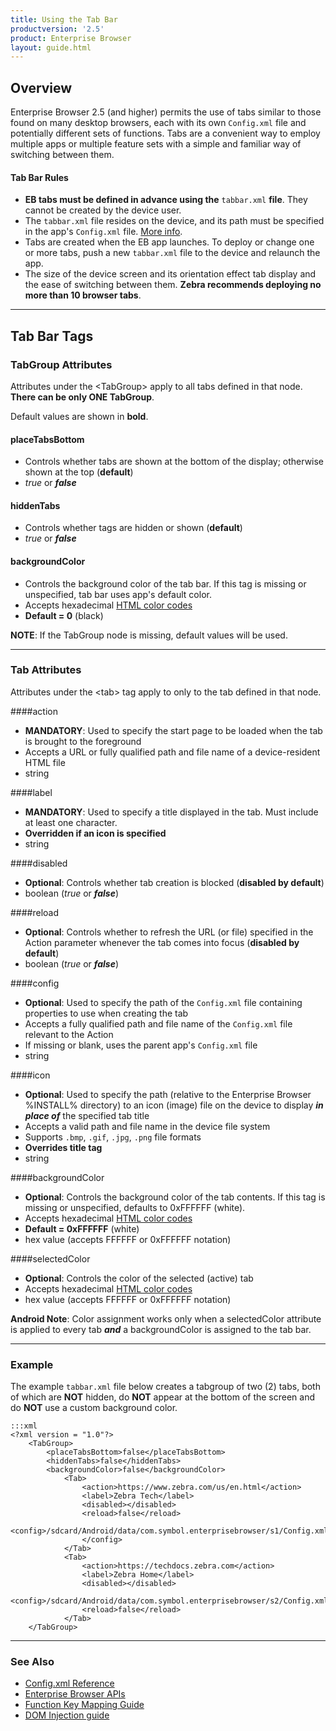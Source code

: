 ```yaml
---
title: Using the Tab Bar
productversion: '2.5'
product: Enterprise Browser
layout: guide.html
---
```

## Overview
Enterprise Browser 2.5 (and higher) permits the use of tabs similar to those found on many desktop browsers, each with its own `Config.xml` file and potentially different sets of functions. Tabs are a convenient way to employ multiple apps or multiple feature sets with a simple and familiar way of switching between them. 

#### Tab Bar Rules

* **EB tabs must be defined in advance using the** `tabbar.xml` **file**. They cannot be created by the device user. 
* The `tabbar.xml` file resides on the device, and its path must be specified in the app's `Config.xml` file. [More info](../configreference/#tabbarxmlpath).
* Tabs are created when the EB app launches. To deploy or change one or more tabs, push a new `tabbar.xml` file to the device and relaunch the app.  
* The size of the device screen and its orientation effect tab display and the ease of switching between them. **Zebra recommends deploying no more than 10 browser tabs**. 

-----

## Tab Bar Tags

### TabGroup Attributes

Attributes under the &lt;TabGroup&gt; apply to all tabs defined in that node. **There can be only ONE TabGroup**. 

Default values are shown in **bold**. 

#### placeTabsBottom
* Controls whether tabs are shown at the bottom of the display; otherwise shown at the top (**default**) 
* *true* or ***false***

#### hiddenTabs
* Controls whether tags are hidden or shown (**default**) 
* *true* or ***false*** 

#### backgroundColor
* Controls the background color of the tab bar. If this tag is missing or unspecified, tab bar uses app's default color. 
* Accepts hexadecimal [HTML color codes](https://htmlcolorcodes.com/) 
* **Default = 0** (black)

**NOTE**: If the TabGroup node is missing, default values will be used. 

-----

### Tab Attributes

Attributes under the &lt;tab&gt; tag apply to only to the tab defined in that node. 

####action 
* **MANDATORY**: Used to specify the start page to be loaded when the tab is brought to the foreground 
* Accepts a URL or fully qualified path and file name of a device-resident HTML file
* string

####label
* **MANDATORY**: Used to specify a title displayed in the tab. Must include at least one character.
* **Overridden if an icon is specified**
* string

####disabled
* **Optional**: Controls whether tab creation is blocked (**disabled by default**) 
* boolean (*true* or ***false***) 

####reload
* **Optional**: Controls whether to refresh the URL (or file) specified in the Action parameter whenever the tab comes into focus (**disabled by default**) 
* boolean (*true* or ***false***) 

####config
* **Optional**: Used to specify the path of the `Config.xml` file containing properties to use when creating the tab 
* Accepts a fully qualified path and file name of the `Config.xml` file relevant to the Action  
* If missing or blank, uses the parent app's `Config.xml` file
* string

####icon
* **Optional**: Used to specify the path (relative to the Enterprise Browser %INSTALL% directory) to an icon (image) file on the device to display ***in place of*** the specified tab title
* Accepts a valid path and file name in the device file system
* Supports `.bmp`, `.gif`, `.jpg`, `.png` file formats 
* **Overrides title tag**
* string

####backgroundColor
* **Optional**: Controls the background color of the tab contents. If this tag is missing or unspecified, defaults to 0xFFFFFF (white). 
* Accepts hexadecimal [HTML color codes](https://htmlcolorcodes.com/) 
* **Default = 0xFFFFFF** (white)
* hex value (accepts FFFFFF or 0xFFFFFF notation)

####selectedColor
* **Optional**: Controls the color of the selected (active) tab
* Accepts hexadecimal [HTML color codes](https://htmlcolorcodes.com/) 
* hex value (accepts FFFFFF or 0xFFFFFF notation)

**Android Note**: Color assignment works only when a selectedColor attribute is applied to every tab ***and*** a backgroundColor is assigned to the tab bar.

-----

### Example
The example `tabbar.xml` file below creates a tabgroup of two (2) tabs, both of which are **NOT** hidden, do **NOT** appear at the bottom of the screen and do **NOT** use a custom background color.   


	:::xml
	<?xml version = "1.0"?>
		<TabGroup>
			<placeTabsBottom>false</placeTabsBottom>
			<hiddenTabs>false</hiddenTabs>
			<backgroundColor>false</backgroundColor>
				<Tab>
					<action>https://www.zebra.com/us/en.html</action>
					<label>Zebra Tech</label>
					<disabled></disabled>
					<reload>false</reload>
					<config>/sdcard/Android/data/com.symbol.enterprisebrowser/s1/Config.xml
					</config>
				</Tab>
				<Tab>
					<action>https://techdocs.zebra.com</action>
					<label>Zebra Home</label>
					<disabled></disabled>
					<config>/sdcard/Android/data/com.symbol.enterprisebrowser/s2/Config.xml</config>
					<reload>false</reload>
				</Tab>
		</TabGroup> 

-----

### See Also

* [Config.xml Reference](../configreference)
* [Enterprise Browser APIs](../apioverview)
* [Function Key Mapping Guide](/keycapture/#mappingproprietaryfunctionkeycodes)
* [DOM Injection guide](../dom)







